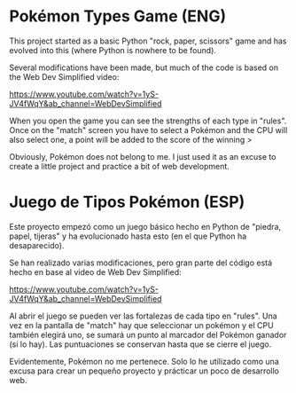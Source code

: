 # Pokémon Types Game (ENG)

This project started as a basic Python "rock, paper, scissors" game and has evolved into this (where Python is nowhere to be found).

Several modifications have been made, but much of the code is based on the Web Dev Simplified video:

https://www.youtube.com/watch?v=1yS-JV4fWqY&ab_channel=WebDevSimplified

When you open the game you can see the strengths of each type in "rules". Once on the "match" screen you have to select a Pokémon and the CPU will also select one, a point will be added to the score of the winning >

Obviously, Pokémon does not belong to me. I just used it as an excuse to create a little project and practice a bit of web development.



# Juego de Tipos Pokémon (ESP)

Este proyecto empezó como un juego básico hecho en Python de "piedra, papel, tijeras" y ha evolucionado hasta esto (en el que Python ha desaparecido).

Se han realizado varias modificaciones, pero gran parte del código está hecho en base al video de Web Dev Simplified:

https://www.youtube.com/watch?v=1yS-JV4fWqY&ab_channel=WebDevSimplified

Al abrir el juego se pueden ver las fortalezas de cada tipo en "rules". Una vez en la pantalla de "match" hay que seleccionar un pokémon y el CPU también elegirá uno, se sumará un punto al marcador del Pokémon ganador (si lo hay). Las puntuaciones se conservan hasta que se cierre el juego.

Evidentemente, Pokémon no me pertenece. Solo lo he utilizado como una excusa para crear un pequeño proyecto y prácticar un poco de desarrollo web.
